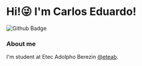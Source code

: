 # Hi!😜 I'm Carlos Eduardo! 
![Github Badge](https://img.shields.io/badge/-Github-000?style=flat-square&logo=Github&logoColor=white&link=https://www.github.com/KaduVieira13)



### About me

I'm  student at Etec Adolpho Berezin [@eteab](https://eteab.com.br/cms//).



